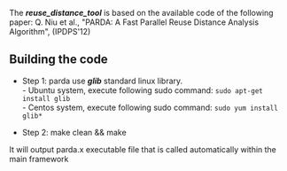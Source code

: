 
The ***reuse_distance_tool*** is based on the available code of the following paper: Q. Niu et al., "PARDA: A Fast Parallel Reuse Distance Analysis Algorithm", (IPDPS'12)


## Building the code 

* Step 1: parda use ***glib*** standard linux library.    
        - Ubuntu system, execute following sudo command:
                ```
                sudo apt-get install glib
                ```  
        - Centos system, execute following sudo command: 
        ```
        sudo yum install glib*
        ```
        
* Step 2: make clean && make

It will output parda.x executable file that is called automatically within the main framework 

